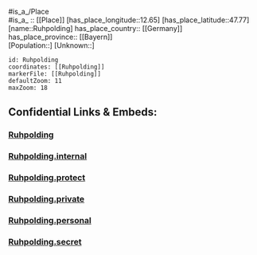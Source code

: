 ﻿---
location: [47.77,12.65] 
mapzoom: [7,12] 
mapmarker: city 
type: City
tags:
- geo/City


SpocWebEntityId: 33825
isDeleted: false
confidential: public

---
#is_a_/Place  
#is_a_ :: [[Place]] 
[has_place_longitude::12.65] 
[has_place_latitude::47.77] 
[name::Ruhpolding] 
has_place_country:: [[Germany]]  
has_place_province:: [[Bayern]]  
[Population::] 
[Unknown::] 


```leaflet
id: Ruhpolding
coordinates: [[Ruhpolding]] 
markerFile: [[Ruhpolding]] 
defaultZoom: 11 
maxZoom: 18
```


## Confidential Links & Embeds: 

### [Ruhpolding](/_public/Earth/Continent/Europe/Europe~Central/Germany/Germany~West/Bayern/counties~Bayern/Traunstein/cities~Traunstein/Ruhpolding.md) 

### [Ruhpolding.internal](/_internal/Earth/Continent/Europe/Europe~Central/Germany/Germany~West/Bayern/counties~Bayern/Traunstein/cities~Traunstein/Ruhpolding.internal.md) 

### [Ruhpolding.protect](/_protect/Earth/Continent/Europe/Europe~Central/Germany/Germany~West/Bayern/counties~Bayern/Traunstein/cities~Traunstein/Ruhpolding.protect.md) 

### [Ruhpolding.private](/_private/Earth/Continent/Europe/Europe~Central/Germany/Germany~West/Bayern/counties~Bayern/Traunstein/cities~Traunstein/Ruhpolding.private.md) 

### [Ruhpolding.personal](/_personal/Earth/Continent/Europe/Europe~Central/Germany/Germany~West/Bayern/counties~Bayern/Traunstein/cities~Traunstein/Ruhpolding.personal.md) 

### [Ruhpolding.secret](/_secret/Earth/Continent/Europe/Europe~Central/Germany/Germany~West/Bayern/counties~Bayern/Traunstein/cities~Traunstein/Ruhpolding.secret.md) 

